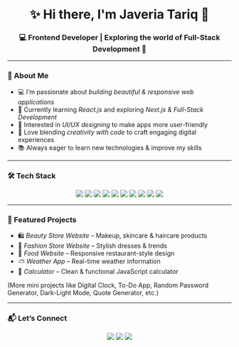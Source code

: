 <h1 align="center">✨ Hi there, I'm <strong>Javeria Tariq</strong> 👋</h1>
<h3 align="center">💻 Frontend Developer | Exploring the world of Full-Stack Development 🌸</h3>

---

### 💫 About Me  

- 💻 I’m passionate about *building beautiful & responsive web applications*  
- 🚀 Currently learning *React.js* and exploring *Next.js & Full-Stack Development*  
- 🌱 Interested in *UI/UX designing* to make apps more user-friendly  
- 🎨 Love blending *creativity with code* to craft engaging digital experiences  
- 📚 Always eager to learn new technologies & improve my skills  

---

### 🛠 Tech Stack  

<p align="center">
  <img src="https://img.shields.io/badge/HTML5-E34F26?style=for-the-badge&logo=html5&logoColor=white"/>
  <img src="https://img.shields.io/badge/CSS3-1572B6?style=for-the-badge&logo=css3&logoColor=white"/>
  <img src="https://img.shields.io/badge/JavaScript-F7DF1E?style=for-the-badge&logo=javascript&logoColor=black"/>
  <img src="https://img.shields.io/badge/React-20232A?style=for-the-badge&logo=react&logoColor=61DAFB"/>
  <img src="https://img.shields.io/badge/Next.js-000000?style=for-the-badge&logo=next.js&logoColor=white"/>
  <img src="https://img.shields.io/badge/C%20Language-A8B9CC?style=for-the-badge&logo=c&logoColor=black"/>
  <img src="https://img.shields.io/badge/C++-00599C?style=for-the-badge&logo=c%2B%2B&logoColor=white"/>
  <img src="https://img.shields.io/badge/C%23-239120?style=for-the-badge&logo=c-sharp&logoColor=white"/>
  <img src="https://img.shields.io/badge/UI%2FUX-FF4088?style=for-the-badge&logo=figma&logoColor=white"/>
  <img src="https://img.shields.io/badge/GitHub-181717?style=for-the-badge&logo=github&logoColor=white"/>
</p>

---

### 🚀 Featured Projects  

- 🛍 *Beauty Store Website* – Makeup, skincare & haircare products  
- 👗 *Fashion Store Website* – Stylish dresses & trends  
- 🍲 *Food Website* – Responsive restaurant-style design  
- ⛅ *Weather App* – Real-time weather information  
- 🧮 *Calculator* – Clean & functional JavaScript calculator  

(More mini projects like Digital Clock, To-Do App, Random Password Generator, Dark-Light Mode, Quote Generator, etc.)

---

### 📬 Let’s Connect  

<p align="center">
  <a href="https://www.linkedin.com/in/yourprofile"><img src="https://img.shields.io/badge/LinkedIn-0A66C2?style=for-the-badge&logo=linkedin&logoColor=white"/></a>
  <a href="https://www.instagram.com/yourprofile"><img src="https://img.shields.io/badge/Instagram-E4405F?style=for-the-badge&logo=instagram&logoColor=white"/></a>
  <a href="mailto:your-email@gmail.com"><img src="https://img.shields.io/badge/Email-D14836?style=for-the-badge&logo=gmail&logoColor=white"/></a>
</p>
